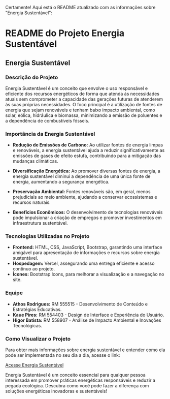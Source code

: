 Certamente! Aqui está o README atualizado com as informações sobre "Energia Sustentável":

# README do Projeto Energia Sustentável

## Energia Sustentável

### Descrição do Projeto
Energia Sustentável é um conceito que envolve o uso responsável e eficiente dos recursos energéticos de forma que atenda às necessidades atuais sem comprometer a capacidade das gerações futuras de atenderem às suas próprias necessidades. O foco principal é a utilização de fontes de energia que sejam renováveis e tenham baixo impacto ambiental, como solar, eólica, hidráulica e biomassa, minimizando a emissão de poluentes e a dependência de combustíveis fósseis.

### Importância da Energia Sustentável

- **Redução de Emissões de Carbono:** Ao utilizar fontes de energia limpas e renováveis, a energia sustentável ajuda a reduzir significativamente as emissões de gases de efeito estufa, contribuindo para a mitigação das mudanças climáticas.

- **Diversificação Energética:** Ao promover diversas fontes de energia, a energia sustentável diminui a dependência de uma única fonte de energia, aumentando a segurança energética.

- **Preservação Ambiental:** Fontes renováveis são, em geral, menos prejudiciais ao meio ambiente, ajudando a conservar ecossistemas e recursos naturais.

- **Benefícios Econômicos:** O desenvolvimento de tecnologias renováveis pode impulsionar a criação de empregos e promover investimentos em infraestrutura sustentável.

### Tecnologias Utilizadas no Projeto

- **Frontend:** HTML, CSS, JavaScript, Bootstrap, garantindo uma interface amigável para apresentação de informações e recursos sobre energia sustentável.
- **Hospedagem:** Vercel, assegurando uma entrega eficiente e acesso contínuo ao projeto.
- **Ícones:** Bootstrap Icons, para melhorar a visualização e a navegação no site.

### Equipe

- **Athos Rodrigues:** RM 555515 - Desenvolvimento de Conteúdo e Estratégias Educativas.
- **Kaue Pires:** RM 554403 - Design de Interface e Experiência do Usuário.
- **Higor Batista:** RM 558907 - Análise de Impacto Ambiental e Inovações Tecnológicas.

### Como Visualizar o Projeto

Para obter mais informações sobre energia sustentável e entender como ela pode ser implementada no seu dia a dia, acesse o link:

[Acesse Energia Sustentável](https://gs2-gray.vercel.app/)

Energia Sustentável é um conceito essencial para qualquer pessoa interessada em promover práticas energéticas responsáveis e reduzir a pegada ecológica. Descubra como você pode fazer a diferença com soluções energéticas inovadoras e sustentáveis!
